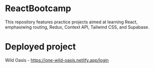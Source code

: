# ReactBootcamp
This repository features practice projects aimed at learning React, emphasiwing routing, Redux, Context API, Tailwind CSS, and Supabase.

# Deployed project
Wild Oasis - https://one-wild-oasis.netlify.app/login
